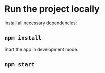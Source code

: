 # Run the project locally

Install all necessary dependencies:
## `npm install`

Start the app in development mode:
## `npm start`

